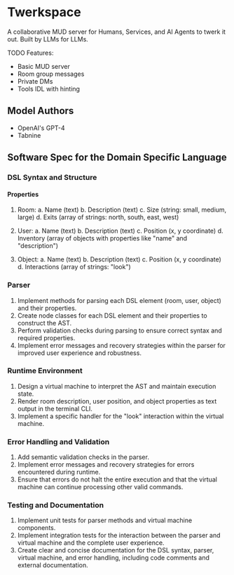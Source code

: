 # Twerkspace

A collaborative MUD server for Humans, Services, and AI Agents to twerk it out. Built by LLMs for LLMs.

TODO Features:

- Basic MUD server
- Room group messages
- Private DMs
- Tools IDL with hinting

## Model Authors

- OpenAI's GPT-4
- Tabnine

## Software Spec for the Domain Specific Language

### DSL Syntax and Structure

#### Properties

1. Room:
   a. Name (text)
   b. Description (text)
   c. Size (string: small, medium, large)
   d. Exits (array of strings: north, south, east, west)

2. User:
   a. Name (text)
   b. Description (text)
   c. Position (x, y coordinate)
   d. Inventory (array of objects with properties like "name" and "description")

3. Object:
   a. Name (text)
   b. Description (text)
   c. Position (x, y coordinate)
   d. Interactions (array of strings: "look")

### Parser

1. Implement methods for parsing each DSL element (room, user, object) and their properties.
2. Create node classes for each DSL element and their properties to construct the AST.
3. Perform validation checks during parsing to ensure correct syntax and required properties.
4. Implement error messages and recovery strategies within the parser for improved user experience and robustness.

### Runtime Environment

1. Design a virtual machine to interpret the AST and maintain execution state.
2. Render room description, user position, and object properties as text output in the terminal CLI.
3. Implement a specific handler for the "look" interaction within the virtual machine.

### Error Handling and Validation

1. Add semantic validation checks in the parser.
2. Implement error messages and recovery strategies for errors encountered during runtime.
3. Ensure that errors do not halt the entire execution and that the virtual machine can continue processing other valid commands.

### Testing and Documentation

1. Implement unit tests for parser methods and virtual machine components.
2. Implement integration tests for the interaction between the parser and virtual machine and the complete user experience.
3. Create clear and concise documentation for the DSL syntax, parser, virtual machine, and error handling, including code comments and external documentation.
